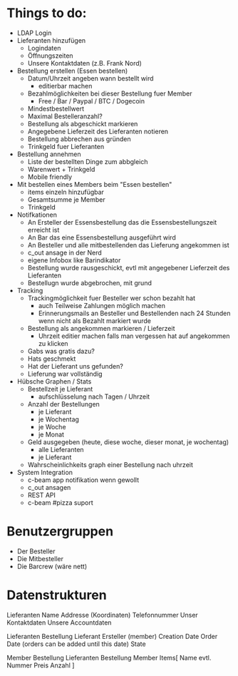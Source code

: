 Things to do:
=============
* LDAP Login
* Lieferanten hinzufügen
    * Logindaten
    * Öffnungszeiten
    * Unsere Kontaktdaten (z.B. Frank Nord)
* Bestellung erstellen (Essen bestellen)
    * Datum/Uhrzeit angeben wann bestellt wird
        * editierbar machen
    * Bezahlmöglichkeiten bei dieser Bestellung fuer Member
        * Free / Bar / Paypal / BTC / Dogecoin
    * Mindestbestellwert
    * Maximal Bestelleranzahl?
    * Bestellung als abgeschickt markieren
    * Angegebene Lieferzeit des Lieferanten notieren
    * Bestellung abbrechen aus gründen
    * Trinkgeld fuer Lieferanten
* Bestellung annehmen
    * Liste der bestellten Dinge zum abbgleich
    * Warenwert + Trinkgeld
    * Mobile friendly
* Mit bestellen eines Members beim "Essen bestellen"
    * items einzeln hinzufügbar
    * Gesamtsumme je Member
    * Trinkgeld
* Notifkationen
    * An Ersteller der Essensbestellung das die Essensbestellungszeit erreicht ist
    * An Bar das eine Essensbestellung ausgeführt wird
    * An Besteller und alle mitbestellenden das Lieferung angekommen ist
    * c_out ansage in der Nerd
    * eigene Infobox like Barindikator
    * Bestellung wurde rausgeschickt, evtl mit angegebener Lieferzeit des Lieferanten
    * Bestellugn wurde abgebrochen, mit grund
* Tracking
    * Trackingmöglichkeit fuer Besteller wer schon bezahlt hat
        * auch Teilweise Zahlungen möglich machen
        * Erinnerungsmails an Besteller und Bestellenden nach 24 Stunden wenn nicht als Bezahlt markiert wurde
    * Bestellung als angekommen markieren / Lieferzeit
        * Uhrzeit editier machen falls man vergessen hat auf angekommen zu klicken
    * Gabs was gratis dazu?
    * Hats geschmekt
    * Hat der Lieferant uns gefunden?
    * Lieferung war vollständig
* Hübsche Graphen / Stats
    * Bestellzeit je Lieferant
        * aufschlüsselung nach Tagen / Uhrzeit
    * Anzahl der Bestellungen
        * je Lieferant
        * je Wochentag
        * je Woche
        * je Monat
    * Geld ausgegeben (heute, diese woche, dieser monat, je wochentag)
        * alle Lieferanten
        * je Lieferant
    * Wahrscheinlichkeits graph einer Bestellung nach uhrzeit
* System Integration
    * c-beam app notifikation wenn gewollt
    * c_out ansagen
    * REST API
    * c-beam #pizza suport 

Benutzergruppen
===============

* Der Besteller
* Die Mitbesteller
* Die Barcrew (wäre nett)

Datenstrukturen
===============

Lieferanten
    Name
    Addresse (Koordinaten)
    Telefonnummer
    Unser Kontaktdaten
    Unsere Accountdaten

Lieferanten Bestellung
    Lieferant
    Ersteller (member)
    Creation Date
    Order Date (orders can be added until this date)
    State

Member Bestellung
    Lieferanten Bestellung
    Member
    Items[
        Name
        evtl. Nummer
        Preis
        Anzahl
    ]

